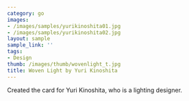 ```yaml
---
category: go
images:
- /images/samples/yurikinoshita01.jpg
- /images/samples/yurikinoshita02.jpg
layout: sample
sample_link: ''
tags:
- Design
thumb: /images/thumb/wovenlight_t.jpg
title: Woven Light by Yuri Kinoshita
---
```

Created the card for Yuri Kinoshita, who is a lighting designer.